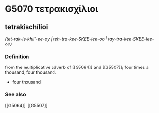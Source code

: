 # G5070 τετρακισχίλιοι

## tetrakischílioi

_(tet-rak-is-khil'-ee-oy | teh-tra-kee-SKEE-lee-oo | tay-tra-kee-SKEE-lee-oo)_

### Definition

from the multiplicative adverb of [[G5064]] and [[G5507]]; four times a thousand; four thousand.

- four thousand

### See also

[[G5064]], [[G5507]]

